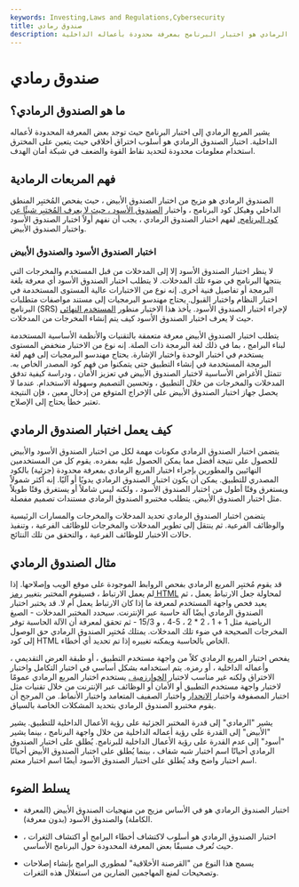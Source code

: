```yaml
---
keywords: Investing,Laws and Regulations,Cybersecurity
title: صندوق رمادي
description: المربع الرمادي هو اختبار البرنامج بمعرفة محدودة بأعماله الداخلية.
---
```


# صندوق رمادي
## ما هو الصندوق الرمادي؟

يشير المربع الرمادي إلى اختبار البرنامج حيث توجد بعض المعرفة المحدودة لأعماله الداخلية. اختبار الصندوق الرمادي هو أسلوب اختراق أخلاقي حيث يتعين على المخترق استخدام معلومات محدودة لتحديد نقاط القوة والضعف في شبكة أمان الهدف.

## فهم المربعات الرمادية

الصندوق الرمادي هو مزيج من اختبار الصندوق الأبيض ، حيث يفحص المُختبِر المنطق الداخلي وهيكل كود البرنامج ، واختبار [الصندوق الأسود ، حيث لا يعرف المُختبِر شيئًا عن كود البرنامج.](/blackbox) لفهم اختبار الصندوق الرمادي ، يجب أن نفهم أولاً اختبار الصندوق الأسود واختبار الصندوق الأبيض.

### اختبار الصندوق الأسود والصندوق الأبيض

لا ينظر اختبار الصندوق الأسود إلا إلى المدخلات من قبل المستخدم والمخرجات التي ينتجها البرنامج في ضوء تلك المدخلات. لا يتطلب اختبار الصندوق الأسود أي معرفة بلغة البرمجة أو تفاصيل فنية أخرى. إنه نوع من الاختبارات عالية المستوى المستخدمة في اختبار النظام واختبار القبول. يحتاج مهندسو البرمجيات إلى مستند مواصفات متطلبات البرنامج (SRS) لإجراء اختبار الصندوق الأسود. يأخذ هذا الاختبار منظور [المستخدم النهائي](/end-user) حيث لا يعرف اختبار الصندوق الأسود كيف يتم إنشاء المخرجات من المدخلات.

يتطلب اختبار الصندوق الأبيض معرفة متعمقة بالتقنيات والأنظمة الأساسية المستخدمة لبناء البرامج ، بما في ذلك لغة البرمجة ذات الصلة. إنه نوع من الاختبار منخفض المستوى يستخدم في اختبار الوحدة واختبار الإشارة. يحتاج مهندسو البرمجيات إلى فهم لغة البرمجة المستخدمة في إنشاء التطبيق حتى يتمكنوا من فهم كود المصدر الخاص به. تتمثل الأغراض الأساسية لاختبار الصندوق الأبيض في تعزيز الأمان ، ودراسة كيفية تدفق المدخلات والمخرجات من خلال التطبيق ، وتحسين التصميم وسهولة الاستخدام. عندما لا يحصل جهاز اختبار الصندوق الأبيض على الإخراج المتوقع من إدخال معين ، فإن النتيجة تعتبر خطأ يحتاج إلى الإصلاح.

## كيف يعمل اختبار الصندوق الرمادي

يتضمن اختبار الصندوق الرمادي مكونات مهمة لكل من اختبار الصندوق الأسود والأبيض للحصول على نتيجة أفضل مما يمكن الحصول عليه بمفرده. يقوم كل من المستخدمين النهائيين والمطورين بإجراء اختبار المربع الرمادي بمعرفة محدودة (جزئية) بالكود المصدري للتطبيق. يمكن أن يكون اختبار الصندوق الرمادي يدويًا أو آليًا. إنه أكثر شمولاً ويستغرق وقتًا أطول من اختبار الصندوق الأسود ، ولكنه ليس شاملاً أو يستغرق وقتًا طويلاً مثل اختبار الصندوق الأبيض. يتطلب مختبرو الصندوق الرمادي مستندات تصميم مفصلة.

يتضمن اختبار الصندوق الرمادي تحديد المدخلات والمخرجات والمسارات الرئيسية والوظائف الفرعية. ثم ينتقل إلى تطوير المدخلات والمخرجات للوظائف الفرعية ، وتنفيذ حالات الاختبار للوظائف الفرعية ، والتحقق من تلك النتائج.

## مثال الصندوق الرمادي

قد يقوم مُختبِر المربع الرمادي بفحص الروابط الموجودة على موقع الويب وإصلاحها. إذا لم يعمل الارتباط ، فسيقوم المختبر بتغيير [رمز HTML](/html) لمحاولة جعل الارتباط يعمل ، ثم يعيد فحص واجهة المستخدم لمعرفة ما إذا كان الارتباط يعمل أم لا. قد يختبر اختبار الصندوق الرمادي أيضًا آلة حاسبة عبر الإنترنت. سيحدد المختبر المدخلات - الصيغ الرياضية مثل 1 + 1 ، 2 * 2 ، 5-4 ، و 15/3 - ثم تحقق لمعرفة أن الآلة الحاسبة توفر المخرجات الصحيحة في ضوء تلك المدخلات. يمتلك مُختبِر الصندوق الرمادي حق الوصول إلى كود HTML الخاص بالحاسبة ويمكنه تغييره إذا تم تحديد أي أخطاء.

يفحص اختبار المربع الرمادي كلاً من واجهة مستخدم التطبيق ، أو طبقة العرض التقديمي ، وأعماله الداخلية ، أو رمزه. يتم استخدامه بشكل أساسي في اختبار التكامل واختبار الاختراق ولكنه غير مناسب لاختبار [الخوارزمية .](/algorithm) يستخدم اختبار المربع الرمادي عمومًا لاختبار واجهة مستخدم التطبيق أو الأمان أو الوظائف عبر الإنترنت من خلال تقنيات مثل اختبار المصفوفة واختبار [الانحدار](/regression) واختبار الصفيف المتعامد واختبار الأنماط. من المرجح أن يقوم مختبرو الصندوق الرمادي بتحديد المشكلات الخاصة بالسياق.

يشير "الرمادي" إلى قدرة المختبر الجزئية على رؤية الأعمال الداخلية للتطبيق. يشير "الأبيض" إلى القدرة على رؤية أعماله الداخلية من خلال واجهة البرنامج ، بينما يشير "أسود" إلى عدم القدرة على رؤية الأعمال الداخلية للبرنامج. يُطلق على اختبار الصندوق الرمادي أحيانًا اسم اختبار شبه شفاف ، بينما يُطلق على اختبار الصندوق الأبيض أحيانًا اسم اختبار واضح وقد يُطلق على اختبار الصندوق الأسود أيضًا اسم اختبار معتم.

## يسلط الضوء

- اختبار الصندوق الرمادي هو في الأساس مزيج من منهجيات الصندوق الأبيض (المعرفة الكاملة) والصندوق الأسود (بدون معرفة).

- اختبار الصندوق الرمادي هو أسلوب لاكتشاف أخطاء البرامج أو اكتشاف الثغرات ، حيث تُعرف مسبقًا بعض المعرفة المحدودة حول البرنامج الأساسي.

- يسمح هذا النوع من "القرصنة الأخلاقية" لمطوري البرامج بإنشاء إصلاحات وتصحيحات لمنع المهاجمين الضارين من استغلال هذه الثغرات.

